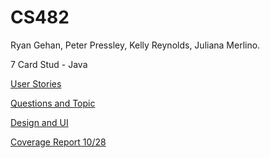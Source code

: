 # CS482

Ryan Gehan, Peter Pressley, Kelly Reynolds, Juliana Merlino.

7 Card Stud - Java

[User Stories](https://docs.google.com/spreadsheets/d/1hjqs8NvIQaVyzVP8pcJDJ1VeZNdcgoLbnX7swi4s-us/edit?usp=sharing)

[Questions and Topic](https://docs.google.com/document/d/1CeEQCbaMjWNK9ngdu8WKGh-x4ozUQIdUWnjjHPvxUDI/edit?usp=sharing)

[Design and UI](https://docs.google.com/document/d/1Tc60UZ5OtgDQNv4jqVOhynUMVkvwKVEZ7qISNX3XAlA/edit?usp=sharing)

[Coverage Report 10/28](https://docs.google.com/document/d/1YVcG_55c2w-voBT-W4rYbnuYlY6iN3z9TSAbYycmPKI/edit?usp=sharing)
